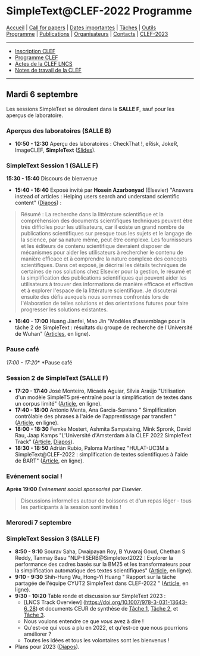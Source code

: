 # SimpleText@CLEF-2022 Programme


[Accueil](./) | [Call for papers](./CFP) | [Dates importantes](./dates) | [Tâches](./tasks)  | [Outils](./tools)  
[Programme](./program) | [Publications](./publications) | [Organisateurs](./organisers) | [Contacts](./contact) | [CLEF-2023](https://simpletext-project.com/2023/clef)


------------------------------------------------------------

* [Inscription CLEF](https://clef2022.clef-initiative.eu/index.php?page=Pages/conferenceRegistration.html)
* [Programme CLEF](https://clef2022.clef-initiative.eu/index.php?page=Pages/programme.html)
* [Actes de la CLEF LNCS](https://link.springer.com/book/10.1007/978-3-031-13643-6)
* [Notes de travail de la CLEF](http://ceur-ws.org/Vol-3180/)

------------------------------------------------------------
## Mardi 6 septembre 

Les sessions SimpleText se déroulent dans la **SALLE F**, sauf pour les aperçus de laboratoire.

### Aperçus des laboratoires (SALLE B)
* **10:50 - 12:30** Aperçu des laboratoires : CheckThat !, eRisk, JokeR, ImageCLEF, **SimpleText** ([Slides](SimpleText_CLEF_2022_presentation.pdf)).

### SimpleText Session 1 (SALLE F)

**15:30 - 15:40** Discours de bienvenue 
* **15:40 - 16:40** Exposé invité par **Hosein Azarbonyad** (Elsevier) "Answers instead of articles : Helping users search and understand scientific content" ([Diapos](../slides/Elsevier_Hosein.pdf)) : 

> Résumé : La recherche dans la littérature scientifique et la compréhension des documents scientifiques techniques peuvent être très difficiles pour les utilisateurs, car il existe un grand nombre de publications scientifiques sur presque tous les sujets et le langage de la science, par sa nature même, peut être complexe.  Les fournisseurs et les éditeurs de contenu scientifique devraient disposer de mécanismes pour aider les utilisateurs à rechercher le contenu de manière efficace et à comprendre la nature complexe des concepts scientifiques. Dans cet exposé, je décrirai les détails techniques de certaines de nos solutions chez Elsevier pour la gestion, le résumé et la simplification des publications scientifiques qui peuvent aider les utilisateurs à trouver des informations de manière efficace et effective et à explorer l'espace de la littérature scientifique. Je discuterai ensuite des défis auxquels nous sommes confrontés lors de l'élaboration de telles solutions et des orientations futures pour faire progresser les solutions existantes.

* **16:40 - 17:00** Huang Jianfei, Mao Jin "Modèles d'assemblage pour la tâche 2 de SimpleText : résultats du groupe de recherche de l'Université de Wuhan" ([Articles](http://ceur-ws.org/Vol-3180/paper-239.pdf), en ligne).

### Pause café
*17:00 - 17:20** *Pause café


### Session 2 de SimpleText (SALLE F)

* **17:20 - 17:40** José Monteiro, Micaela Aguiar, Sílvia Araújo "Utilisation d'un modèle SimpleT5 pré-entraîné pour la simplification de textes dans un corpus limité" ([Article](http://ceur-ws.org/Vol-3180/paper-241.pdf), en ligne).
* **17:40 - 18:00** Antonio Menta, Ana Garcia-Serrano " Simplification contrôlable des phrases à l'aide de l'apprentissage par transfert " ([Article](http://ceur-ws.org/Vol-3180/paper-240.pdf), en ligne).
* **18:00 - 18:30** Femke Mostert, Ashmita Sampatsing, Mink Spronk, David Rau, Jaap Kamps "L'Université d'Amsterdam à la CLEF 2022 SimpleText Track" ([Article](http://ceur-ws.org/Vol-3180/paper-242.pdf), [Diapos](./clef22uva-plain.pdf)).
* **18:30 - 18:50** Adrián Rubio, Paloma Martínez "HULAT-UC3M à SimpleText@CLEF-2022 : simplification de textes scientifiques à l'aide de BART" ([Article](http://ceur-ws.org/Vol-3180/paper-243.pdf), en ligne).

### Evénement social !

**Après 19:00** *Événement social sponsorisé par Elsevier*.  

> Discussions informelles autour de boissons et d'un repas léger - tous les participants à la session sont invités !

### Mercredi 7 septembre 

### SimpleText Session 3 (SALLE F)

* **8:50 - 9:10** Sourav Saha, Dwaipayan Roy, B Yuvaraj Goud, Chethan S Reddy, Tanmay Basu "NLP-IISERB@Simpletext2022 : Explorer la performance des cadres basés sur la BM25 et les transformateurs pour la simplification automatique des textes scientifiques" ([Article](http://ceur-ws.org/Vol-3180/paper-244.pdf), en ligne).
* **9:10 - 9:30** Shih-Hung Wu, Hong-Yi Huang " Rapport sur la tâche partagée de l'équipe CYUT2 SimpleText dans CLEF-2022 " ([Article](http://ceur-ws.org/Vol-3180/paper-246.pdf), en ligne).
* **9:30 - 10:20** Table ronde et discussion sur SimpleText 2023 :
    * [LNCS Track Overview] (https://doi.org/10.1007/978-3-031-13643-6_28) et documents CEUR de synthèse de [Tâche 1](http://ceur-ws.org/Vol-3180/paper-235.pdf), [Tâche 2](http://ceur-ws.org/Vol-3180/paper-236.pdf), et [Tâche 3](http://ceur-ws.org/Vol-3180/paper-237.pdf). 
    * Nous voulons entendre ce que *vous* avez à dire !
    * Qu'est-ce qui vous a plu en 2022, et qu'est-ce que nous pourrions améliorer ?
    * Toutes les idées et tous les volontaires sont les bienvenus !
* Plans pour 2023 ([Diapos](SimpleText_CLEF_2023__short_presentation.pdf)).
